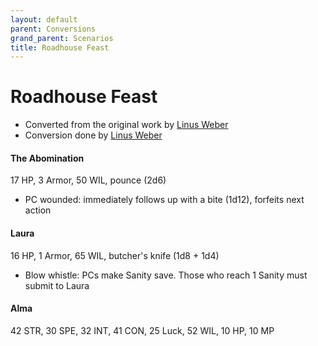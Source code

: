 ```yaml
---
layout: default
parent: Conversions
grand_parent: Scenarios
title: Roadhouse Feast
---
```


# Roadhouse Feast
- Converted from the original work by [Linus Weber](https://linuz.itch.io/roadhouse-feast)
- Conversion done by [Linus Weber](https://linuz.itch.io)

#### The Abomination
17 HP, 3 Armor, 50 WIL, pounce (2d6)
- PC wounded: immediately follows up with a bite (1d12), forfeits next action

#### Laura
16 HP, 1 Armor, 65 WIL, butcher's knife (1d8 + 1d4)
- Blow whistle: PCs make Sanity save. Those who reach 1 Sanity must submit to Laura

#### Alma
42 STR, 30 SPE, 32 INT, 41 CON, 25 Luck, 52 WIL, 10 HP, 10 MP